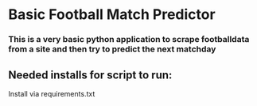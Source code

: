 # Basic Football Match Predictor
### This is a very basic python application to scrape footballdata from a site and then try to predict the next matchday
## Needed installs for script to run:
Install via requirements.txt
